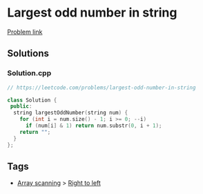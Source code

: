 # Largest odd number in string

[Problem link](https://leetcode.com/problems/largest-odd-number-in-string)

## Solutions


### Solution.cpp
```cpp
// https://leetcode.com/problems/largest-odd-number-in-string

class Solution {
 public:
  string largestOddNumber(string num) {
    for (int i = num.size() - 1; i >= 0; --i)
      if (num[i] & 1) return num.substr(0, i + 1);
    return "";
  }
};
```
## Tags

* [Array scanning](/Collections/array-scanning.md#array-scanning) > [Right to left](/Collections/array-scanning.md#right-to-left)
